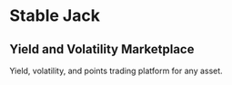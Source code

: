 # Stable Jack

## Yield and Volatility Marketplace

Yield, volatility, and points trading platform for any asset.
